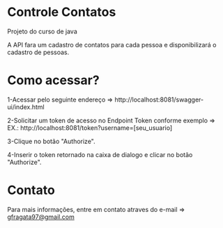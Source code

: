 # Controle Contatos
 Projeto do curso de java

 A API fara um cadastro de contatos para cada pessoa e disponibilizará o cadastro de pessoas.

# Como acessar?

1-Acessar pelo seguinte endereço =>  http://localhost:8081/swagger-ui/index.html

2-Solicitar um token de acesso no Endpoint Token conforme exemplo => EX.: http://localhost:8081/token?username=[seu_usuario]

3-Clique no botão "Authorize".

4-Inserir o token retornado na caixa de dialogo e clicar no botão "Authorize".

# Contato
Para mais informações, entre em contato atraves do e-mail => gfragata97@gmail.com
